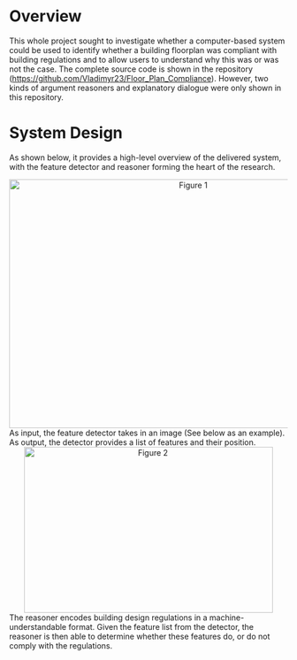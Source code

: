 # Overview
This whole project sought to investigate whether a computer-based system could be used to identify whether a building floorplan was compliant with building regulations and to allow users to understand why this was or was not the case. The complete source code is shown in the repository (https://github.com/Vladimyr23/Floor_Plan_Compliance). However, two kinds of argument reasoners and explanatory dialogue were only shown in this repository.
# System Design
As shown below, it provides a high-level overview of the delivered system, with the feature detector and reasoner forming the heart of the research. 
<div align=center>
<img src="https://user-images.githubusercontent.com/88118091/157868675-70df8956-b953-4725-aa2a-24f4298e2b03.png" width="650" height="450" alt="Figure 1"/><br/>
</div>
As input, the feature detector takes in an image (See below as an example). As output, the detector provides a list of features and their position.
<div align=center>
<img src="https://user-images.githubusercontent.com/88118091/157939766-4cd2c3fe-3a0a-42b6-98eb-6b96b6cad6db.png" width="450" height="300" alt="Figure 2"/><br/>
</div>
The reasoner encodes building design regulations in a machine-understandable format. Given the feature list from the detector, the reasoner is then able to determine whether these features do, or do not comply with the regulations.
